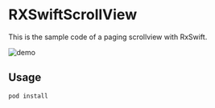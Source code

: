 # RXSwiftScrollView
This is the sample code of a paging scrollview with RxSwift.

![demo](https://raw.github.com/wiki/higan96/RXSwiftScrollView/images/scrollview_sample.gif)

## Usage

```
pod install
```
